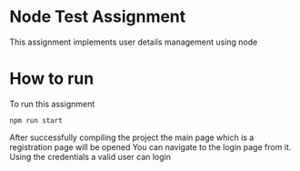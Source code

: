 # Node Test Assignment
   This assignment implements user details management using node
# How to run 
  To run this assignment
  
  ```
  npm run start
  ```
  After successfully compiling the project the main page which is a registration
  page will be opened
   You can navigate to the login page from it.
   Using the credentials a valid user can login